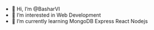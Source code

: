 - 👋 Hi, I’m @BasharVI
- 👀 I’m interested in Web Development
- 🌱 I’m currently learning MongoDB Express React Nodejs


<!---
BasharVI/BasharVI is a ✨ special ✨ repository because its `README.md` (this file) appears on your GitHub profile.
You can click the Preview link to take a look at your changes.
--->
